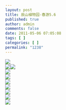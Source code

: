 ```yaml
---
layout: post
title: 辰山植物园-春游5.6
published: true
author: admin
comments: false
date: 2011-05-06 07:05:08
tags: [ ]
categories: [ ]
permalink: "1238"
---
```

![][1]  
![][2]![][3]  
![][4]  
![][5]  
![][6]  
![][7]  
![][8]  
![][9]  
![][10]

 [1]: http://xujianian.com/jx/blog/UploadFiles/2011-5/56543006.jpg
 [2]: http://xujianian.com/jx/blog/UploadFiles/2011-5/56595782.jpg
 [3]: http://xujianian.com/jx/blog/UploadFiles/2011-5/56602827.jpg
 [4]: http://xujianian.com/jx/blog/UploadFiles/2011-5/56773005.jpg
 [5]: http://xujianian.com/jx/blog/UploadFiles/2011-5/56478324.jpg
 [6]: http://xujianian.com/jx/blog/UploadFiles/2011-5/56938047.jpg
 [7]: http://xujianian.com/jx/blog/UploadFiles/2011-5/56299796.jpg
 [8]: http://xujianian.com/jx/blog/UploadFiles/2011-5/56651592.jpg
 [9]: http://xujianian.com/jx/blog/UploadFiles/2011-5/56928667.jpg
 [10]: http://xujianian.com/jx/blog/UploadFiles/2011-5/56600204.jpg